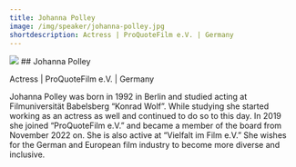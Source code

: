 ```yaml
---
title: Johanna Polley 
image: /img/speaker/johanna-polley.jpg
shortdescription: Actress | ProQuoteFilm e.V. | Germany
---
```

<img src="/img/speaker/johanna-polley.jpg">
## Johanna Polley

Actress | ProQuoteFilm e.V. | Germany

Johanna Polley was born in 1992 in Berlin and studied acting at Filmuniversität Babelsberg “Konrad Wolf”. While studying she started working as an actress as well and continued to do so to this day. In 2019 she joined “ProQuoteFilm e.V.” and became a member of the board from November 2022 on. She is also active at “Vielfalt im Film e.V.” She wishes for the German and European film industry to become more diverse and inclusive. 

